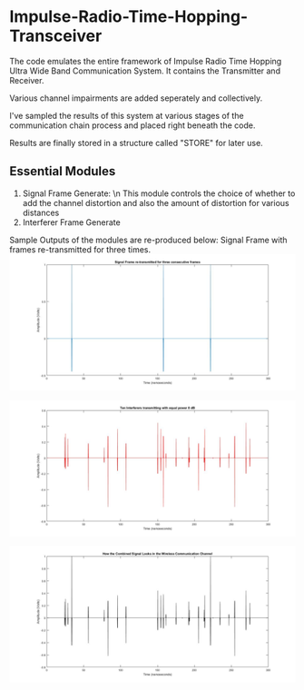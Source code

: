 # Impulse-Radio-Time-Hopping-Transceiver
The code emulates the entire framework of Impulse Radio Time Hopping Ultra Wide Band Communication System. It contains the Transmitter and Receiver.

Various channel impairments are added seperately and collectively.

I've sampled the results of this system at various stages of the communication chain process and placed right beneath the code.

Results are finally stored in a structure called "STORE" for later use.

## Essential Modules
1. Signal Frame Generate:
   \n This module controls the choice of whether to add the channel distortion and also the amount of distortion for various distances
2. Interferer Frame Generate

Sample Outputs of the modules are re-produced below:
Signal Frame with frames re-transmitted for three times.
![Signal](Signal.jpg)

![Signal](Interferer.jpg)

![Signal](Combined_Signal.jpg)
